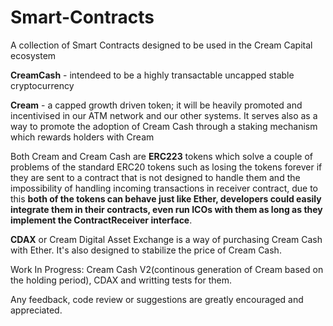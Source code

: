 # Smart-Contracts

A collection of Smart Contracts designed to be used in the Cream Capital ecosystem

**CreamCash** - intendeed to be a highly transactable uncapped stable cryptocurrency 

**Cream** - a capped growth driven token; it will be heavily promoted and incentivised in our ATM network and our other systems. It serves also as a way to promote the adoption of Cream Cash through a staking mechanism which rewards holders with Cream

Both Cream and Cream Cash are **ERC223** tokens which solve a couple of problems of the standard ERC20 tokens such as losing the tokens forever if they are sent to a contract that is not designed to handle them and the impossibility of handling incoming transactions in receiver contract, due to this **both of the tokens can behave just like Ether, developers could easily integrate them in their contracts, even run ICOs with them as long as they implement the ContractReceiver interface**. 

**CDAX** or Cream Digital Asset Exchange is a way of purchasing Cream Cash with Ether. It's also designed to stabilize the price of Cream Cash.
 
Work In Progress: Cream Cash V2(continous generation of Cream based on the holding period), CDAX and writting tests for them. 

Any feedback, code review or suggestions are greatly encouraged and appreciated. 
